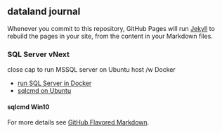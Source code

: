 ## dataland journal

Whenever you commit to this repository, GitHub Pages will run [Jekyll](https://jekyllrb.com/) to rebuild the pages in your site, from the content in your Markdown files.

### SQL Server vNext
close cap to run MSSQL server on Ubuntu host /w Docker
- [run SQL Server in Docker](https://docs.microsoft.com/de-de/sql/linux/sql-server-linux-setup-docker)
- [sqlcmd on Ubuntu](https://docs.microsoft.com/de-de/sql/linux/sql-server-linux-setup-tools#ubuntu)

#### sqlcmd Win10


For more details see [GitHub Flavored Markdown](https://guides.github.com/features/mastering-markdown/).
